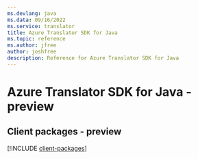 ```yaml
---
ms.devlang: java
ms.data: 09/16/2022
ms.service: translator
title: Azure Translator SDK for Java
ms.topic: reference
ms.author: jfree
author: joshfree
description: Reference for Azure Translator SDK for Java
---
```

# Azure Translator SDK for Java - preview

## Client packages - preview
[!INCLUDE [client-packages](translator-client-index.md)]